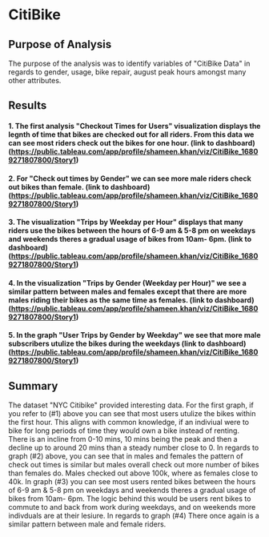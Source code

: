 # CitiBike 
## Purpose of Analysis 
The purpose of the analysis was to identify variables of "CitiBike Data" in regards to gender, usage, bike repair, august peak hours amongst many other attributes.  
## Results  
#### 1. The first analysis "Checkout Times for Users" visualization displays the legnth of time that bikes are checked out for all riders. From this data we can see most riders check out the bikes for one hour. (link to dashboard)(https://public.tableau.com/app/profile/shameen.khan/viz/CitiBike_16809271807800/Story1) 

#### 2. For "Check out times by Gender" we can see more male riders check out bikes than female. (link to dashboard)(https://public.tableau.com/app/profile/shameen.khan/viz/CitiBike_16809271807800/Story1) 

#### 3. The visualization "Trips by Weekday per Hour" displays that many riders use the bikes between the hours of 6-9 am & 5-8 pm on weekdays and weekends theres a gradual usage of bikes from 10am- 6pm. (link to dashboard) (https://public.tableau.com/app/profile/shameen.khan/viz/CitiBike_16809271807800/Story1) 

#### 4. In the visualization "Trips by Gender (Weekday per Hour)" we see a similar pattern between males and females except that there are more males riding their bikes as the same time as females. (link to dashboard) (https://public.tableau.com/app/profile/shameen.khan/viz/CitiBike_16809271807800/Story1) 

#### 5. In the graph "User Trips by Gender by Weekday" we see that more male subscribers utulize the bikes during the weekdays (link to dashboard)(https://public.tableau.com/app/profile/shameen.khan/viz/CitiBike_16809271807800/Story1) 

## Summary  
The dataset "NYC Citibike" provided interesting data. For the first graph, if you refer to (#1) above you can see that most users utulize the bikes within the first hour. This aligns with common knowledge, if an indiviual were to bike for long periods of time they would own a bike instead of renting. There is an incline from 0-10 mins, 10 mins being the peak and then a decline up to around 20 mins than a steady number close to 0. In regards to graph (#2) above, you can see that in males and females the pattern of check out times is similar but males overall check out more number of bikes than females do. Males checked out above 100k, where as females close to 40k. In graph (#3) you can see most users rented bikes between the hours of 6-9 am & 5-8 pm on weekdays and weekends theres a gradual usage of bikes from 10am- 6pm. The logic behind this would be users rent bikes to commute to and back from work during weekdays, and on weekends more indivduals are at their lesiure. In regards to graph (#4) There once again is a similar pattern between male and female riders. 
